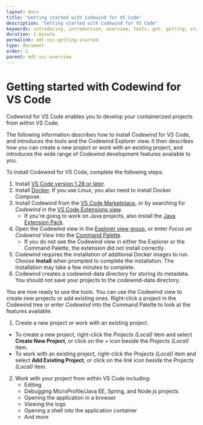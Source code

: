```yaml
---
layout: docs
title: "Getting started with Codewind for VS Code"
description: "Getting started with Codewind for VS Code"
keywords: introducing, introduction, overview, tools, get, getting, start, started, install, vscode, visual, studio, code, Codewind for VS Code getting started, VS Code Marketplace, VS Code Extensions view, VS Code workspace,installing Codewind for VS Code
duration: 1 minute
permalink: mdt-vsc-getting-started
type: document
order: 1
parent: mdt-vsc-overview
---
```


# Getting started with Codewind for VS Code

Codewind for VS Code enables you to develop your containerized projects from within VS Code.

The following information describes how to install Codewind for VS Code, and introduces the tools and the Codewind Explorer view. It then describes how you can create a new project or work with an existing project, and introduces the wide range of Codewind development features available to you.  

To install Codewind for VS Code, complete the following steps:

1. Install [VS Code version 1.28 or later](https://code.visualstudio.com/download).
2. Install [Docker](https://docs.docker.com/install/). If you use Linux, you also need to install Docker Compose.
3. Install Codewind from the [VS Code Marketplace](https://marketplace.visualstudio.com/items?itemName=IBM.codewind), or by searching for *Codewind* in the [VS Code Extensions view](https://code.visualstudio.com/docs/editor/extension-gallery#_browse-for-extensions).
    - If you're going to work on Java projects, also install the [Java Extension Pack](https://marketplace.visualstudio.com/items?itemName=vscjava.vscode-java-pack).
4. Open the Codewind view in the [Explorer view group](https://code.visualstudio.com/docs/getstarted/userinterface), or enter *Focus on Codewind View* into the [Command Palette](https://code.visualstudio.com/docs/getstarted/userinterface#_command-palette).
    - If you do not see the Codewind view in either the Explorer or the Command Palette, the extension did not install correctly.
5. Codewind requires the installation of additional Docker images to run.  Choose **Install** when prompted to complete the installation.  The installation may take a few minutes to complete.
6. Codewind creates a codewind-data directory for storing its metadata. You should not save your projects to the codewind-data directory.  

You are now ready to use the tools. You can use the Codewind view to create new projects or add existing ones.  Right-click a project in the Codewind tree or enter *Codewind* into the Command Palette to look at the features available.

1. Create a new project or work with an existing project.
  - To create a new project, right-click the *Projects (Local)* item and select **Create New Project**, or click on the *+* icon beside the *Projects (Local)* item.
  - To work with an existing project, right-click the *Projects (Local)* item and select **Add Existing Project**, or click on the *link* icon beside the *Projects (Local)* item. 

2. Work with your project from within VS Code including:
    - Editing
    - Debugging MicroProfile/Java EE, Spring, and Node.js projects
    - Opening the application in a browser
    - Viewing the logs
    - Opening a shell into the application container
    - And more

